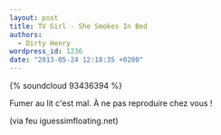 ```yaml
---
layout: post
title: TV Girl - She Smokes In Bed
authors:
  - Dirty Henry
wordpress_id: 1236
date: "2013-05-24 12:18:35 +0200"
---
```


{% soundcloud 93436394 %}

Fumer au lit c'est mal. À ne pas reproduire chez vous !

(via feu iguessimfloating.net)
